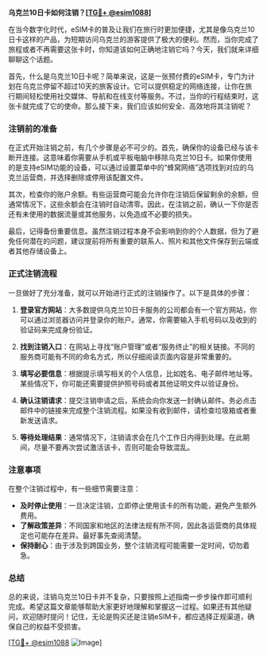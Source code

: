 **乌克兰10日卡如何注销？[[TG💪+ @esim1088](https://t.me/s/esim1088)]**

在当今数字化时代，eSIM卡的普及让我们在旅行时更加便捷，尤其是像乌克兰10日卡这样的产品，为短期访问乌克兰的游客提供了极大的便利。然而，当你完成了旅程或者不再需要这张卡时，你知道该如何正确地注销它吗？今天，我们就来详细聊聊这个话题。

首先，什么是乌克兰10日卡呢？简单来说，这是一张预付费的eSIM卡，专门为计划在乌克兰停留不超过10天的旅客设计。它可以提供稳定的网络连接，让你在旅行期间轻松使用社交媒体、导航和在线支付等服务。不过，当你的行程结束时，这张卡就完成了它的使命。那么接下来，我们应该如何安全、高效地将其注销呢？

### 注销前的准备

在正式开始注销之前，有几个步骤是必不可少的。首先，确保你的设备已经与该卡断开连接。这意味着你需要从手机或平板电脑中移除乌克兰10日卡。如果你使用的是支持eSIM功能的设备，可以通过设置菜单中的“蜂窝网络”选项找到对应的乌克兰运营商，并选择删除或停用该配置文件。

其次，检查你的账户余额。有些运营商可能会允许你在注销后保留剩余的余额，但通常情况下，这些余额会在注销时自动清零。因此，在注销之前，确认一下你是否还有未使用的数据流量或其他服务，以免造成不必要的损失。

最后，记得备份重要信息。虽然注销过程本身不会影响到你的个人数据，但为了避免任何潜在的问题，建议提前将所有重要的联系人、照片和其他文件保存到云端或者其他存储设备上。

### 正式注销流程

一旦做好了充分准备，就可以开始进行正式的注销操作了。以下是具体的步骤：

1. **登录官方网站**：大多数提供乌克兰10日卡服务的公司都会有一个官方网站，你可以通过浏览器访问并登录你的账户。通常，你需要输入手机号码以及收到的验证码来完成身份验证。

2. **找到注销入口**：在网站上寻找“账户管理”或者“服务终止”的相关链接。不同的服务商可能有不同的命名方式，所以仔细阅读页面内容是非常重要的。

3. **填写必要信息**：根据提示填写相关的个人信息，比如姓名、电子邮件地址等。某些情况下，你可能还需要提供护照号码或者其他证明文件以验证身份。

4. **确认注销请求**：提交注销申请之后，系统会向你发送一封确认邮件。务必点击邮件中的链接来完成整个注销流程。如果没有收到邮件，请检查垃圾箱或者重新发送请求。

5. **等待处理结果**：通常情况下，注销请求会在几个工作日内得到处理。在此期间，尽量不要再次尝试激活该卡，否则可能会导致混乱。

### 注意事项

在整个注销过程中，有一些细节需要注意：

- **及时停止使用**：一旦决定注销，立即停止使用该卡的所有功能，避免产生额外费用。
- **了解政策差异**：不同国家和地区的法律法规有所不同，因此各运营商的具体规定也可能存在差异。最好事先查阅清楚。
- **保持耐心**：由于涉及到跨国业务，整个注销流程可能需要一定时间，切勿着急。

### 总结

总的来说，注销乌克兰10日卡并不复杂，只要按照上述指南一步步操作即可顺利完成。希望这篇文章能够帮助大家更好地理解和掌握这一过程。如果还有其他疑问，欢迎随时提问！记住，无论是购买还是注销eSIM卡，都应选择正规渠道，确保自己的权益不受损害。

[[TG💪+ @esim1088](https://t.me/s/esim1088) ![Image](https://i.postimg.cc/4NQfJmqS/Snipaste-2025-05-13-00-14-12.png)]